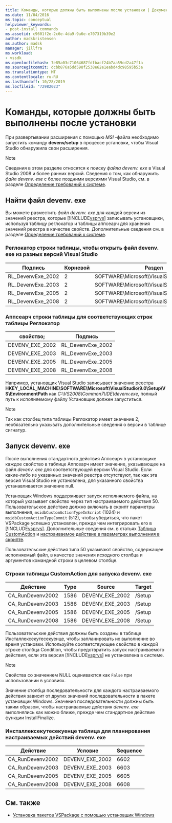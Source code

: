 ```yaml
---
title: Команды, которые должны быть выполнены после установки | Документация Майкрософт
ms.date: 11/04/2016
ms.topic: conceptual
helpviewer_keywords:
- post-install commands
ms.assetid: c9601f2e-2c6e-4da9-9a6e-e707319b39e2
author: madskristensen
ms.author: madsk
manager: jillfra
ms.workload:
- vssdk
ms.openlocfilehash: 7e85a03c71064687fdfbacf24b7aa59cd2a47f1a
ms.sourcegitcommit: dcbb876a5dd598f2538e62e1eabd4dc98595b53a
ms.translationtype: MT
ms.contentlocale: ru-RU
ms.lasthandoff: 10/28/2019
ms.locfileid: "72982023"
---
```

# <a name="commands-that-must-be-run-after-installation"></a>Команды, которые должны быть выполнены после установки
При развертывании расширения с помощью *MSI* -файла необходимо запустить команду **devenv/setup** в процессе установки, чтобы Visual Studio обнаружила свои расширения.

> [!NOTE]
> Сведения в этом разделе относятся к поиску *файла devenv. exe* в Visual Studio 2008 и более ранних версий. Сведения о том, как обнаружить *файл devenv. exe* с более поздними версиями Visual Studio, см. в разделе [Определение требований к системе](../../extensibility/internals/detecting-system-requirements.md).

## <a name="find-devenvexe"></a>Найти файл devenv. exe
 Вы можете разместить *файл devenv. exe* для каждой версии из значений реестра, которые [!INCLUDE[vsprvs](../../code-quality/includes/vsprvs_md.md)] записывать установщики, используя таблицу реглокатор и таблицы аппсеарч для хранения значений реестра в качестве свойств. Дополнительные сведения см. в разделе [Определение требований к системе](../../extensibility/internals/detecting-system-requirements.md).

### <a name="reglocator-table-rows-to-locate-devenvexe-from-different-versions-of-visual-studio"></a>Реглокатор строки таблицы, чтобы открыть файл devenv. exe из разных версий Visual Studio

|Подпись|Корневой|Раздел|Название|Type|
|-----------------|----------|---------|----------|----------|
|RL_DevenvExe_2002|2|SOFTWARE\Microsoft\VisualStudio\7.0\Setup\VS|енвиронментпас|2|
|RL_DevenvExe_2003|2|SOFTWARE\Microsoft\VisualStudio\7.1\Setup\VS|енвиронментпас|2|
|RL_DevenvExe_2005|2|SOFTWARE\Microsoft\VisualStudio\8.0\Setup\VS|енвиронментпас|2|
|RL_DevenvExe_2008|2|SOFTWARE\Microsoft\VisualStudio\9.0\Setup\VS|енвиронментпас|2|

### <a name="appsearch-table-rows-for-corresponding-reglocator-table-rows"></a>Аппсеарч строки таблицы для соответствующих строк таблицы Реглокатор

|свойство;|Подпись|
|--------------|-----------------|
|DEVENV_EXE_2002|RL_DevenvExe_2002|
|DEVENV_EXE_2003|RL_DevenvExe_2003|
|DEVENV_EXE_2005|RL_DevenvExe_2005|
|DEVENV_EXE_2008|RL_DevenvExe_2008|

 Например, установщик Visual Studio записывает значение реестра **HKEY_LOCAL_MACHINE\SOFTWARE\Microsoft\VisualStudio\9.0\Setup\VS\EnvironmentPath** как *C:\VS2008\Common7\IDE\devenv.exe*, полный путь к исполняемому файлу Установщик должен запуститься.

> [!NOTE]
> Так как столбец типа таблицы Реглокатор имеет значение 2, необязательно указывать дополнительные сведения о версии в таблице сигнатур.

## <a name="run-devenvexe"></a>Запуск devenv. exe
 После выполнения стандартного действия Аппсеарч в установщике каждое свойство в таблице Аппсеарч имеет значение, указывающее на файл *devenv. exe* для соответствующей версии Visual Studio. Если какие-либо из указанных значений реестра отсутствуют, так как эта версия Visual Studio не установлена, для указанного свойства устанавливается значение null.

 Установщик Windows поддерживает запуск исполняемого файла, на который указывает свойство через тип настраиваемого действия 50. Пользовательское действие должно включать в скрипт параметры выполнения, `msidbCustomActionTypeInScript` (1024) и `msidbCustomActionTypeCommit` (512), чтобы убедиться, что пакет VSPackage успешно установлен, прежде чем интегрировать его в [!INCLUDE[vsprvs](../../code-quality/includes/vsprvs_md.md)]. Дополнительные сведения см. в статьях [Таблица CustomAction](/windows/desktop/msi/customaction-table) и [настраиваемое действие в параметрах выполнения в скрипте](/windows/desktop/msi/custom-action-in-script-execution-options).

 Пользовательские действия типа 50 указывают свойство, содержащее исполняемый файл, в качестве значения исходного столбца и аргументов командной строки в целевом столбце.

### <a name="customaction-table-rows-to-run-devenvexe"></a>Строки таблицы CustomAction для запуска devenv. exe

|Действие|Type|Source|Target|
|------------|----------|------------|------------|
|CA_RunDevenv2002|1586|DEVENV_EXE_2002|/Setup|
|CA_RunDevenv2003|1586|DEVENV_EXE_2003|/Setup|
|CA_RunDevenv2005|1586|DEVENV_EXE_2005|/Setup|
|CA_RunDevenv2008|1586|DEVENV_EXE_2008|/Setup|

 Пользовательские действия должны быть созданы в таблице Инсталлексекутесекуенце, чтобы запланировать их выполнение во время установки. Используйте соответствующее свойство в каждой строке столбца Condition, чтобы предотвратить запуск настраиваемого действия, если эта версия [!INCLUDE[vsprvs](../../code-quality/includes/vsprvs_md.md)] не установлена в системе.

> [!NOTE]
> Свойства со значением NULL оцениваются как `False` при использовании в условиях.

 Значение столбца последовательности для каждого настраиваемого действия зависит от других значений последовательности в пакете установщик Windows. Значения последовательности должны быть таким образом, чтобы настраиваемые действия *devenv. exe* выполнялись как можно ближе, прежде чем стандартное действие функции InstallFinalize.

### <a name="installexecutesequence-table-to-schedule-the-devenvexe-custom-actions"></a>Инсталлексекутесекуенце таблица для планирования настраиваемых действий devenv. exe

|Действие|Условие|Sequence|
|------------|---------------|--------------|
|CA_RunDevenv2002|DEVENV_EXE_2002|6602|
|CA_RunDevenv2003|DEVENV_EXE_2003|6603|
|CA_RunDevenv2005|DEVENV_EXE_2005|6605|
|CA_RunDevenv2008|DEVENV_EXE_2008|6608|

## <a name="see-also"></a>См. также
- [Установка пакетов VSPackage с помощью установщик Windows](../../extensibility/internals/installing-vspackages-with-windows-installer.md)